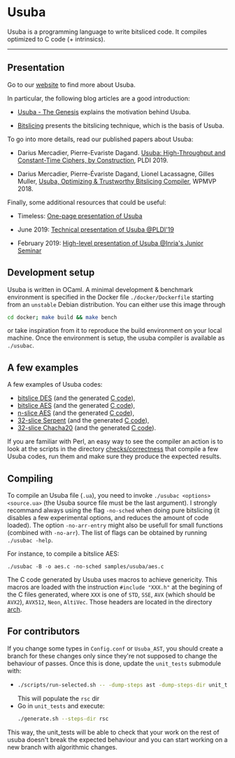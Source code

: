 Usuba
===

Usuba is a programming language to write bitsliced code. It compiles
optimized to C code (+ intrinsics).

---

## Presentation

Go to our [website](https://usubalang.github.io/usuba/) to find more about Usuba.

In particular, the following blog articles are a good introduction:

  - [Usuba - The Genesis](https://usubalang.github.io/usuba/2020/01/07/usuba-genesis.html) explains the motivation behind Usuba.

  - [Bitslicing](https://usubalang.github.io/usuba/2020/01/14/bitslicing.html) presents the bitslicing technique, which is the basis of Usuba.


To go into more details, read our published papers about Usuba:

  * Darius Mercadier, Pierre-Evariste Dagand. [Usuba: High-Throughput and Constant-Time Ciphers, by Construction](https://dariusmercadier.com/assets/documents/usuba-pldi19.pdf), PLDI 2019.

  * Darius Mercadier, Pierre-Évariste Dagand, Lionel Lacassagne, Gilles Muller, [Usuba, Optimizing & Trustworthy Bitslicing Compiler](https://dariusmercadier.com/assets/documents/usuba-wpmvp18.pdf), WPMVP 2018.


Finally, some additional resources that could be useful:

  * Timeless: [One-page presentation of Usuba](https://dariusmercadier.com/assets/documents/overview-usuba.pdf)

  * June 2019: [Technical presentation of Usuba @PLDI'19](https://dariusmercadier.com/assets/documents/slides-pldi-jun19.pdf)

  * February 2019: [High-level presentation of Usuba @Inria's Junior Seminar](https://dariusmercadier.com/assets/documents/inria-junior-seminar-feb19.pdf)



## Development setup

Usuba is written in OCaml. A minimal development & benchmark
environment is specified in the Docker file `./docker/Dockerfile`
starting from an `unstable` Debian distribution. You can either use
this image through

```sh
cd docker; make build && make bench
```

or take inspiration from it to reproduce the build environment on your
local machine. Once the environment is setup, the usuba
compiler is available as `./usubac`.

## A few examples

A few examples of Usuba codes:
 * [bitslice DES](https://github.com/usubalang/examples/samples/usuba/des.ua) (and the generated [C code](https://github.com/usubalang/examples/samples/C/des.c)),
 * [bitslice AES](https://github.com/usubalang/examples/samples/usuba/aes.ua) (and the generated [C code](samples/C/aes.c)),
 * [n-slice AES](https://github.com/usubalang/examples/samples/usuba/aes_kasper.ua) (and the generated [C code](https://github.com/usubalang/examples/samples/C/aes_kasper.c)),
 * [32-slice Serpent](https://github.com/usubalang/examples/samples/usuba/serpent.ua) (and the generated [C code](https://github.com/usubalang/examples/samples/C/serpent.c)),
 * [32-slice Chacha20](https://github.com/usubalang/examples/samples/usuba/chacha20.ua) (and the
   generated [C code](https://github.com/usubalang/examples/samples/C/chacha20.c)).


If you are familiar with Perl, an easy way to see the compiler an
action is to look at the scripts in the
directory [checks/correctness](checks/correctness) that compile a few
Usuba codes, run them and make sure they produce the expected results.


## Compiling

To compile an Usuba file (`.ua`), you need to invoke `./usubac
<options> <source.ua>` (the Usuba source file must be the last argument).
I strongly recommand always using the flag `-no-sched` when doing pure
bitslicing (it disables a few experimental options, and reduces the
amount of code loaded). The option `-no-arr-entry` might also be
usefull for small functions (combined with `-no-arr`).
The list of flags can be obtained by running `./usubac -help`.

For instance, to compile a bitslice AES:

    ./usubac -B -o aes.c -no-sched samples/usuba/aes.c

The C code generated by Usuba uses macros to achieve genericity. This
macros are loaded with the instruction `#include "XXX.h"` at the
begining of the C files generated, where `XXX` is one of `STD`, `SSE`,
`AVX` (which should be `AVX2`), `AVX512`, `Neon`, `AltiVec`. Those
headers are located in the directory [arch](arch).

## For contributors

If you change some types in `Config.conf` or `Usuba_AST`, you should create a branch for these changes only since they're not supposed to change the behaviour of passes. Once this is done, update the `unit_tests` submodule with:

-
   ```sh
   ./scripts/run-selected.sh -- -dump-steps ast -dump-steps-dir unit_tests/rsc
   ```
  This will populate the `rsc` dir
- Go in `unit_tests` and execute:
   ```sh
   ./generate.sh --steps-dir rsc
   ```

This way, the unit_tests will be able to check that your work on the rest of usuba doesn't break the expected behaviour and you can start working on a new branch with algorithmic changes.
